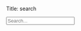 Title: search

<input class="search-input" type="text" data-stork="sitesearch" placeholder="Search...">
<br>
<div class="search-output" data-stork="sitesearch-output"></div>
